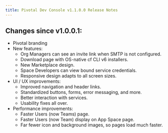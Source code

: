 ```yaml
---
title: Pivotal Dev Console v1.1.0.0 Release Notes
---
```


## Changes since v1.0.0.1:

- Pivotal branding
- New features:
    - Org Managers can see an invite link when SMTP is not configured.
    - Download page with OS-native cf CLI v6 installers.
    - New Marketplace design.
    - Space Developers can view bound service credentials.
    - Responsive design adapts to all screen sizes.
- UI / UX improvements:
    - Improved navigation and header links.
    - Standardized buttons, forms, error messaging, and more.
    - Better interaction with services.
    - Usability fixes all over.
- Performance improvements:
    - Faster Users (now Teams) page.
    - Faster Users (now Team) display on App Space page.
    - Far fewer icon and background images, so pages load much faster.
